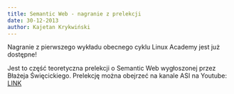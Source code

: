 ```yaml
---
title: Semantic Web - nagranie z prelekcji
date: 30-12-2013 
author: Kajetan Krykwiński
---
```

Nagranie z pierwszego wykładu obecnego cyklu Linux Academy jest już dostępne!

Jest to część teoretyczna prelekcji o Semantic Web wygłoszonej przez Błażeja Święcickiego.
Prelekcję można obejrzeć na kanale ASI na Youtube: <a href="http://www.youtube.com/watch?v=FRAK6zgs3j0">LINK</a>
